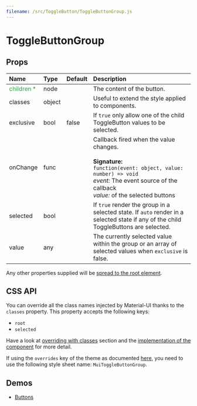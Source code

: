 ```yaml
---
filename: /src/ToggleButton/ToggleButtonGroup.js
---
```


<!--- This documentation is automatically generated, do not try to edit it. -->

# ToggleButtonGroup



## Props

| Name | Type | Default | Description |
|:-----|:-----|:--------|:------------|
| <span style="color: #31a148">children *</span> | node |  | The content of the button. |
| classes | object |  | Useful to extend the style applied to components. |
| exclusive | bool | false | If `true` only allow one of the child ToggleButton values to be selected. |
| onChange | func |  | Callback fired when the value changes.<br><br>**Signature:**<br>`function(event: object, value: number) => void`<br>*event:* The event source of the callback<br>*value:* of the selected buttons |
| selected | bool |  | If `true` render the group in a selected state. If `auto` render in a selected state if any of the child ToggleButtons are selected. |
| value | any |  | The currently selected value within the group or an array of selected values when `exclusive` is false. |

Any other properties supplied will be [spread to the root element](/guides/api#spread).

## CSS API

You can override all the class names injected by Material-UI thanks to the `classes` property.
This property accepts the following keys:
- `root`
- `selected`

Have a look at [overriding with classes](/customization/overrides#overriding-with-classes) section
and the [implementation of the component](https://github.com/mui-org/material-ui/tree/v1-beta/src/ToggleButton/ToggleButtonGroup.js)
for more detail.

If using the `overrides` key of the theme as documented
[here](/customization/themes#customizing-all-instances-of-a-component-type),
you need to use the following style sheet name: `MuiToggleButtonGroup`.

## Demos

- [Buttons](/demos/buttons)

